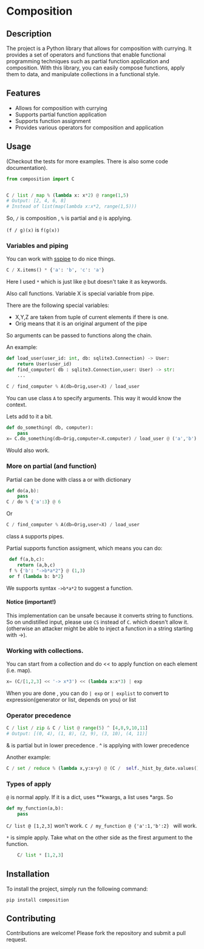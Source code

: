 # Composition

## Description
The project is a Python library that allows for composition with currying. It provides a set of operators and functions that enable functional programming techniques such as partial function application and composition. With this library, you can easily compose functions, apply them to data, and manipulate collections in a functional style.

## Features
- Allows for composition with currying
- Supports partial function application
- Supports function assignment
- Provides various operators for composition and application

## Usage
(Checkout the tests for more examples. There is also some code documentation). 

```python
from composition import C


C / list / map % (lambda x: x*2) @ range(1,5)
# Output: [2, 4, 6, 8]
# Instead of list(map(lambda x:x*2, range(1,5))) 
```


So, `/` is composition , `%` is partial and `@` is applying.

`(f / g)(x)` is `f(g(x))`




### Variables and piping
You can work with [sspipe](https://github.com/sspipe/sspipe) to do nice things.

```python
C / X.items() * {'a': 'b', 'c': 'a'}
```

Here I used `*` which is just like `@` but doesn't take it as keywords. 

Also call functions. Variable X is special variable from pipe.

There are the following special variables: 

- X,Y,Z are taken from tuple of current elements if there is one.
- Orig means that it is an original argument of the pipe 

So arguments can be passed to functions along the chain.

An example:

```python
def load_user(user_id: int, db: sqlite3.Connection) -> User:
    return User(user_id)
def find_computer( db : sqlite3.Connection,user: User) -> str:
    ...

C / find_computer % A(db=Orig,user=X) / load_user
```

You can use class `A` to specify arguments. This way it would know the context.

Lets add to it a bit.

```python
def do_something( db, computer):
    pass
x= C.do_something(db=Orig,computer=X.computer) / load_user @ ('a','b')
```
Would also work.

### More on partial (and function)

Partial can be done with class a or with dictionary

```python
def do(a,b):
    pass
C / do % {'a':3} @ 6
```
Or

```python
C / find_computer % A(db=Orig,user=X) / load_user
```
class `A` supports pipes.


Partial supports function assigment, which means you can do:

```python
 def f(a,b,c):
    return (a,b,c)
 f % {'b': "->b*a*2"} @ (1,3)
 or f (lambda b: b*2}
``` 
We supports syntax `->b*a*2` to suggest a function.

#### Notice (important!)

This implementation can be unsafe because it converts string to functions. 
So on undistilled input, please use `CS` instead of `C`. which doesn't allow it.
(otherwise an attacker might be able to inject a function in a string starting with ->).


### Working with collections.

You can start from a collection and do << to apply function on each element (i.e. map).
```python
x= (C/[1,2,3] << '-> x*3') << (lambda x:x*3) | exp
```
When you are done , you can do `| exp` or `| explist` to convert to expression(generator or list, depends on you) or list

### Operator precedence

```python
C / list / zip & C / list @ range(5) ^ [4,8,9,10,11]
# Output: [(0, 4), (1, 8), (2, 9), (3, 10), (4, 11)]
```

& is partial but in lower precedence .
^ is applying with lower precedence

Another example:
```python
C / set / reduce % (lambda x,y:x+y) @ (C /  self._hist_by_date.values() << (lambda s: list(s.keys())) )
```

### Types of apply

`@` is normal apply. If it is a dict, uses **kwargs, a list uses *args.
So 
```python
def my_function(a,b):
    pass 

```

`C/ list @ [1,2,3]` won't work. `C / my_function @ {'a':1,'b':2} ` will work.

`*` is  simple apply. Take what on the other side as the firest argument to the function.

```python
    C/ list * [1,2,3]
```



## Installation
To install the project, simply run the following command:
```
pip install composition 
```


## Contributing
Contributions are welcome! Please fork the repository and submit a pull request.
